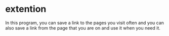 # extention
In this program, you can save a link to the pages you visit often and you can also save a link from the page that you are on and use it when you need it.

